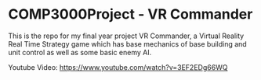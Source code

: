 # COMP3000Project - VR Commander
This is the repo for my final year project VR Commander, a Virtual Reality Real Time Strategy game which has base mechanics of base building and unit control as well as some basic enemy AI.

Youtube Video: https://www.youtube.com/watch?v=3EF2EDg66WQ  
